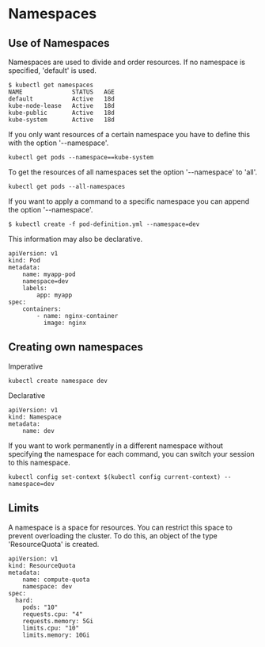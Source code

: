 # Namespaces

## Use of Namespaces

Namespaces are used to divide and order resources. If no namespace is specified, 'default' is used.

```
$ kubectl get namespaces
NAME              STATUS   AGE
default           Active   18d
kube-node-lease   Active   18d
kube-public       Active   18d
kube-system       Active   18d
```

If you only want resources of a certain namespace you have to define this with the option '--namespace'.

```
kubectl get pods --namespace==kube-system
```

To get the resources of all namespaces set the option '--namespace' to 'all'.

```
kubectl get pods --all-namespaces
```

If you want to apply a command to a specific namespace you can append the option '--namespace'.

```
$ kubectl create -f pod-definition.yml --namespace=dev
```

This information may also be declarative.

```
apiVersion: v1
kind: Pod
metadata:
    name: myapp-pod
    namespace=dev
    labels:
        app: myapp
spec:
    containers:
        - name: nginx-container
          image: nginx
```

## Creating own namespaces

Imperative

```
kubectl create namespace dev
```

Declarative

```
apiVersion: v1
kind: Namespace
metadata:
    name: dev
```

If you want to work permanently in a different namespace without specifying the namespace for each command, you can switch your session to this namespace. 

```
kubectl config set-context $(kubectl config current-context) --namespace=dev
```

## Limits

A namespace is a space for resources. You can restrict this space to prevent overloading the cluster. To do this, an object of the type 'ResourceQuota' is created.

```
apiVersion: v1
kind: ResourceQuota
metadata:
    name: compute-quota
    namespace: dev
spec:
  hard:
    pods: "10"
    requests.cpu: "4"
    requests.memory: 5Gi
    limits.cpu: "10"
    limits.memory: 10Gi
```
